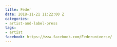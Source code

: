 ```yaml
---
title: Feder
date: 2018-11-21 11:22:00 Z
categories:
- artist-and-label-press
tags:
- artist
facebook: https://www.facebook.com/Federuniverse/
---
```


